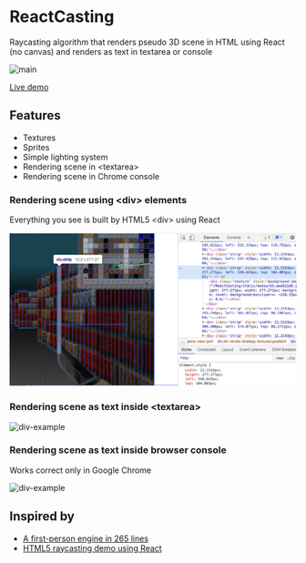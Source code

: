 # ReactCasting

Raycasting algorithm that renders pseudo 3D scene in HTML using React (no canvas) and renders as text in textarea or console

![main](main.gif)

[Live demo](https://yurkagon.github.io/ReactCasting/)

## Features

- Textures
- Sprites
- Simple lighting system
- Rendering scene in \<textarea>
- Rendering scene in Chrome console

### Rendering scene using \<div> elements

Everything you see is built by HTML5 \<div> using React

![div-example](div-example.png)

### Rendering scene as text inside \<textarea>

![div-example](textarea-example.gif)

### Rendering scene as text inside browser console

Works correct only in Google Chrome

![div-example](console-example.gif)

## Inspired by

- [A first-person engine in 265 lines](https://www.playfuljs.com/a-first-person-engine-in-265-lines/)
- [HTML5 raycasting demo using React](https://github.com/ahuth/raycast)
